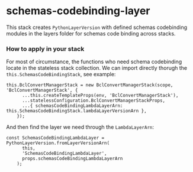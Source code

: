 # schemas-codebinding-layer

This stack creates `PythonLayerVersion` with defined schemas codebinding modules in the layers folder for schemas code binding across stacks.

### How to apply in your stack
For most of circumstance, the functions who need schema codebinding locate in the stateless stack collection. We can import directly thorugh the `this.SchemasCodeBindingStack`, see example:
```
this.BclConvertManagerStack = new BclConvertManagerStack(scope, 'BclConvertManagerStack', {
      ...this.createTemplateProps(env, 'BclConvertManagerStack'),
      ...statelessConfiguration.BclConvertManagerStackProps,
      ...{ schemasCodeBindingLambdaLayerArn: this.SchemasCodeBindingStack.lambdaLayerVersionArn },
    });
```
And then find the layer we need through the `LambdaLayerArn`:
```
const SchemasCodeBindingLambdaLayer = PythonLayerVersion.fromLayerVersionArn(
      this,
      'SchemasCodeBindingLambdaLayer',
      props.schemasCodeBindingLambdaLayerArn
    );
```
